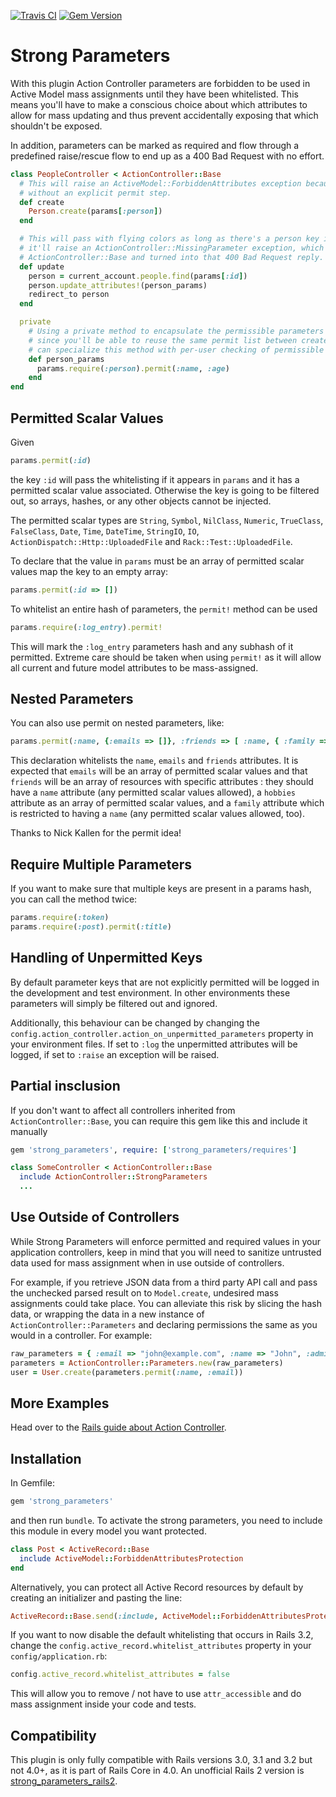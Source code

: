 [![Travis CI](https://secure.travis-ci.org/rails/strong_parameters.png)](http://travis-ci.org/rails/strong_parameters) [![Gem Version](https://badge.fury.io/rb/strong_parameters.png)](http://badge.fury.io/rb/strong_parameters)
# Strong Parameters

With this plugin Action Controller parameters are forbidden to be used in Active Model mass assignments until they have been whitelisted. This means you'll have to make a conscious choice about which attributes to allow for mass updating and thus prevent accidentally exposing that which shouldn't be exposed.

In addition, parameters can be marked as required and flow through a predefined raise/rescue flow to end up as a 400 Bad Request with no effort.

``` ruby
class PeopleController < ActionController::Base
  # This will raise an ActiveModel::ForbiddenAttributes exception because it's using mass assignment
  # without an explicit permit step.
  def create
    Person.create(params[:person])
  end

  # This will pass with flying colors as long as there's a person key in the parameters, otherwise
  # it'll raise an ActionController::MissingParameter exception, which will get caught by
  # ActionController::Base and turned into that 400 Bad Request reply.
  def update
    person = current_account.people.find(params[:id])
    person.update_attributes!(person_params)
    redirect_to person
  end

  private
    # Using a private method to encapsulate the permissible parameters is just a good pattern
    # since you'll be able to reuse the same permit list between create and update. Also, you
    # can specialize this method with per-user checking of permissible attributes.
    def person_params
      params.require(:person).permit(:name, :age)
    end
end
```

## Permitted Scalar Values

Given

``` ruby
params.permit(:id)
```

the key `:id` will pass the whitelisting if it appears in `params` and it has a permitted scalar value associated. Otherwise the key is going to be filtered out, so arrays, hashes, or any other objects cannot be injected.

The permitted scalar types are `String`, `Symbol`, `NilClass`, `Numeric`, `TrueClass`, `FalseClass`, `Date`, `Time`, `DateTime`, `StringIO`, `IO`, `ActionDispatch::Http::UploadedFile` and `Rack::Test::UploadedFile`.

To declare that the value in `params` must be an array of permitted scalar values map the key to an empty array:

``` ruby
params.permit(:id => [])
```

To whitelist an entire hash of parameters, the `permit!` method can be used

``` ruby
params.require(:log_entry).permit!
```

This will mark the `:log_entry` parameters hash and any subhash of it permitted.  Extreme care should be taken when using `permit!` as it will allow all current and future model attributes to be mass-assigned.

## Nested Parameters

You can also use permit on nested parameters, like:

``` ruby
params.permit(:name, {:emails => []}, :friends => [ :name, { :family => [ :name ], :hobbies => [] }])
```

This declaration whitelists the `name`, `emails` and `friends` attributes. It is expected that `emails` will be an array of permitted scalar values and that `friends` will be an array of resources with specific attributes : they should have a `name` attribute (any permitted scalar values allowed), a `hobbies` attribute as an array of permitted scalar values, and a `family` attribute which is restricted to having a `name` (any permitted scalar values allowed, too).

Thanks to Nick Kallen for the permit idea!

## Require Multiple Parameters

If you want to make sure that multiple keys are present in a params hash, you can call the method twice:

``` ruby
params.require(:token)
params.require(:post).permit(:title)
```

## Handling of Unpermitted Keys

By default parameter keys that are not explicitly permitted will be logged in the development and test environment. In other environments these parameters will simply be filtered out and ignored.

Additionally, this behaviour can be changed by changing the `config.action_controller.action_on_unpermitted_parameters` property in your environment files. If set to `:log` the unpermitted attributes will be logged, if set to `:raise` an exception will be raised.

## Partial insclusion

If you don't want to affect all controllers inherited from `ActionController::Base`,
you can require this gem like this and include it manually

```ruby
gem 'strong_parameters', require: ['strong_parameters/requires']

class SomeController < ActionController::Base
  include ActionController::StrongParameters
  ...
```

## Use Outside of Controllers

While Strong Parameters will enforce permitted and required values in your application controllers, keep in mind
that you will need to sanitize untrusted data used for mass assignment when in use outside of controllers.

For example, if you retrieve JSON data from a third party API call and pass the unchecked parsed result on to
`Model.create`, undesired mass assignments could take place.  You can alleviate this risk by slicing the hash data,
or wrapping the data in a new instance of `ActionController::Parameters` and declaring permissions the same as
you would in a controller.  For example:

``` ruby
raw_parameters = { :email => "john@example.com", :name => "John", :admin => true }
parameters = ActionController::Parameters.new(raw_parameters)
user = User.create(parameters.permit(:name, :email))
```

## More Examples

Head over to the [Rails guide about Action Controller](http://guides.rubyonrails.org/action_controller_overview.html#more-examples).

## Installation

In Gemfile:

``` ruby
gem 'strong_parameters'
```

and then run `bundle`. To activate the strong parameters, you need to include this module in
every model you want protected.

``` ruby
class Post < ActiveRecord::Base
  include ActiveModel::ForbiddenAttributesProtection
end
```

Alternatively, you can protect all Active Record resources by default by creating an initializer and pasting the line:

``` ruby
ActiveRecord::Base.send(:include, ActiveModel::ForbiddenAttributesProtection)
```

If you want to now disable the default whitelisting that occurs in Rails 3.2, change the `config.active_record.whitelist_attributes` property in your `config/application.rb`:

``` ruby
config.active_record.whitelist_attributes = false
```

This will allow you to remove / not have to use `attr_accessible` and do mass assignment inside your code and tests.

## Compatibility

This plugin is only fully compatible with Rails versions 3.0, 3.1 and 3.2 but not 4.0+, as it is part of Rails Core in 4.0.
An unofficial Rails 2 version is [strong_parameters_rails2](https://github.com/grosser/strong_parameters/tree/rails2).
